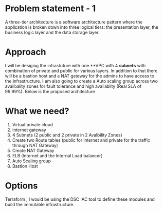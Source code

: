 # Problem statement   - 1

  

A three-tier architecture is a software architecture pattern where the application is broken down into three logical tiers: the presentation layer, the business logic layer and the data storage layer.

  

# Approach

  I will be desiging the infrastuture with one **VPC with 4 **subnets** with combination of private and public for various layers. 
  In addition to that there will be a bastion host and a NAT gateway for the admins to have access to the infrastructure. 
  I am also going to create a Auto scaling group across two availbality zones for fault tolerance and high availablity (Real SLA of 99.99%). 
  Below is the proposed architecture
  

# What we need?

 1. Virtual private cloud 
 2. Internet gateway
 3. 4 Subnets (2 public and 2 private in 2 Avalbility Zones)
 4. Create two Route tables (public for internet and private for the traffic through NAT Gateway)
 5. Create NAT Gateway
 6.  ELB (Internet and the Internal Load balancer)
 7. Auto Scaling group
 8. Bastion Host

# Options
Terraform , I would be using the DSC IAC tool to define these modules and build the immutable infrastructure.


